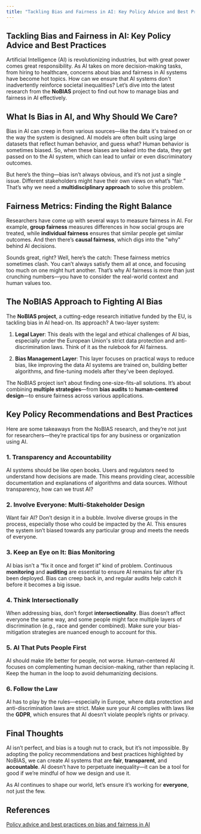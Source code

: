 ```yaml
---
title: "Tackling Bias and Fairness in AI: Key Policy Advice and Best Practices"
---
```


## Tackling Bias and Fairness in AI: Key Policy Advice and Best Practices

Artificial Intelligence (AI) is revolutionizing industries, but with great power comes great responsibility. As AI takes on more decision-making tasks, from hiring to healthcare, concerns about bias and fairness in AI systems have become hot topics. How can we ensure that AI systems don't inadvertently reinforce societal inequalities? Let’s dive into the latest research from the **NoBIAS** project to find out how to manage bias and fairness in AI effectively.

## What Is Bias in AI, and Why Should We Care?

Bias in AI can creep in from various sources—like the data it's trained on or the way the system is designed. AI models are often built using large datasets that reflect human behavior, and guess what? Human behavior is sometimes biased. So, when these biases are baked into the data, they get passed on to the AI system, which can lead to unfair or even discriminatory outcomes.

But here’s the thing—bias isn’t always obvious, and it’s not just a single issue. Different stakeholders might have their own views on what’s “fair.” That’s why we need a **multidisciplinary approach** to solve this problem.

## Fairness Metrics: Finding the Right Balance

Researchers have come up with several ways to measure fairness in AI. For example, **group fairness** measures differences in how social groups are treated, while **individual fairness** ensures that similar people get similar outcomes. And then there’s **causal fairness**, which digs into the "why" behind AI decisions.

Sounds great, right? Well, here’s the catch: These fairness metrics sometimes clash. You can’t always satisfy them all at once, and focusing too much on one might hurt another. That’s why AI fairness is more than just crunching numbers—you have to consider the real-world context and human values too.

## The NoBIAS Approach to Fighting AI Bias

The **NoBIAS project**, a cutting-edge research initiative funded by the EU, is tackling bias in AI head-on. Its approach? A two-layer system:

1. **Legal Layer**: This deals with the legal and ethical challenges of AI bias, especially under the European Union's strict data protection and anti-discrimination laws. Think of it as the rulebook for AI fairness.
   
2. **Bias Management Layer**: This layer focuses on practical ways to reduce bias, like improving the data AI systems are trained on, building better algorithms, and fine-tuning models after they've been deployed.

The NoBIAS project isn’t about finding one-size-fits-all solutions. It’s about combining **multiple strategies**—from **bias audits** to **human-centered design**—to ensure fairness across various applications.

## Key Policy Recommendations and Best Practices

Here are some takeaways from the NoBIAS research, and they’re not just for researchers—they’re practical tips for any business or organization using AI.

### 1. **Transparency and Accountability**
AI systems should be like open books. Users and regulators need to understand how decisions are made. This means providing clear, accessible documentation and explanations of algorithms and data sources. Without transparency, how can we trust AI?

### 2. **Involve Everyone: Multi-Stakeholder Design**
Want fair AI? Don’t design it in a bubble. Involve diverse groups in the process, especially those who could be impacted by the AI. This ensures the system isn’t biased towards any particular group and meets the needs of everyone.

### 3. **Keep an Eye on It: Bias Monitoring**
AI bias isn’t a “fix it once and forget it” kind of problem. Continuous **monitoring** and **auditing** are essential to ensure AI remains fair after it’s been deployed. Bias can creep back in, and regular audits help catch it before it becomes a big issue.

### 4. **Think Intersectionally**
When addressing bias, don’t forget **intersectionality**. Bias doesn’t affect everyone the same way, and some people might face multiple layers of discrimination (e.g., race and gender combined). Make sure your bias-mitigation strategies are nuanced enough to account for this.

### 5. **AI That Puts People First**
AI should make life better for people, not worse. Human-centered AI focuses on complementing human decision-making, rather than replacing it. Keep the human in the loop to avoid dehumanizing decisions.

### 6. **Follow the Law**
AI has to play by the rules—especially in Europe, where data protection and anti-discrimination laws are strict. Make sure your AI complies with laws like the **GDPR**, which ensures that AI doesn’t violate people’s rights or privacy.

## Final Thoughts

AI isn’t perfect, and bias is a tough nut to crack, but it’s not impossible. By adopting the policy recommendations and best practices highlighted by NoBIAS, we can create AI systems that are **fair**, **transparent**, and **accountable**. AI doesn’t have to perpetuate inequality—it can be a tool for good if we’re mindful of how we design and use it.

As AI continues to shape our world, let’s ensure it’s working for **everyone**, not just the few.

## References
[Policy advice and best practices on bias and fairness in AI](https://link.springer.com/article/10.1007/s10676-024-09746-w "Policy advice and best practices on bias and fairness in AI")
